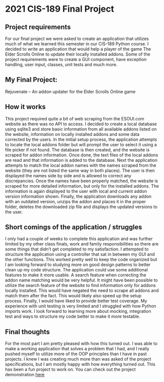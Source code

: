 # 2021 CIS-189 Final Project
## Project requirements
For our final project we were asked to create an application that utilizes much of what we learned this semester in our CIS-189 Python course. I decided to write an application that would help a player of the game The Elder Scrolls Online to update their locally installed addons. Some of the project requirements were to create a GUI component, have exception handling, user input, classes, unit tests and much more. 
## My Final Project:
Rejuvenate – An addon updater for the Elder Scrolls Online game
## How it works
This project required quite a bit of web scraping from the ESOUI.com website as there was no API to access. I decided to create a local database using sqlite3 and store basic information from all available addons listed on the website, information on locally installed addons and some data corrected by the users. In the initial setup process, the application attempts to locate the local addons folder but will prompt the user to select it using a file picker if not found. 
The database is then created, and the website is scraped for addon information. Once done, the text files of the local addons are read and that information is added to the database. Next the application attempts to match the local addon names with the names scraped from the website (they are not listed the same way in both places). The user is then displayed the names side by side and is allowed to correct any discrepancies. Once the names have been properly matched, the website is scraped for more detailed information, but only for the installed addons. 
The information is again displayed to the user with local and current addon version information shown. Finally, the application downloads any addon with an outdated version, unzips the addon and places it in the proper folder, deletes the downloaded zip file and displays the updated versions to the user. 
## Short comings of the application / struggles
I only had a couple of weeks to complete this application and was further limited by my other class finals, work and family responsibilities so there are some things that didn’t get completed to my satisfaction. 
I attempted to structure the application using a controller that sat in between my GUI and the other functions. This worked pretty well to keep the code organized but I am looking forward to studying more on good design patterns to better clean up my code structure. 
The application could use some additional features to make it more usable. A search feature when correcting the addon name matching would be very helpful. 
It might have been possible to utilize the search feature of the website to find information only for addons locally installed. This would have negated the need to scrape all addons and match them after the fact. This would likely also speed up the setup process. 
Finally, I would have liked to provide better test coverage. My experience with unit testing is very limited and I struggled with how Python imports work. I look forward to learning more about mocking, integration test and ways to structure my code better to make it more testable. 
## Final thoughts
For the most part I am pretty pleased with how this turned out. I was able to make a working application that solves a problem that I had, and I really pushed myself to utilize more of the OOP principles than I have in past projects. I knew I was creating much more than was asked of the project specifications, but I am mostly happy with how everything turned out. This has been a fun project to work on. 
You can check out the project demonstration [here]( https://www.youtube.com/watch?v=rO9EP57hEA8)

